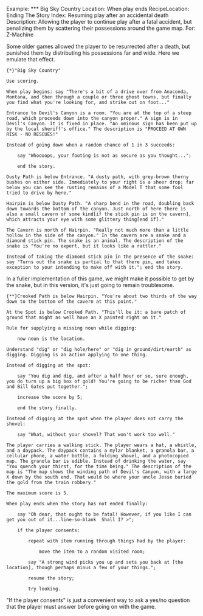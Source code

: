 Example: *** Big Sky Country
Location: When play ends
RecipeLocation: Ending The Story
Index: Resuming play after an accidental death
Description: Allowing the player to continue play after a fatal accident, but penalizing them by scattering their possessions around the game map.
For: Z-Machine

  
Some older games allowed the player to be resurrected after a death, but punished them by distributing his possessions far and wide. Here we emulate that effect.

  

``` inform7
{*}"Big Sky Country"

Use scoring.

When play begins: say "There's a bit of a drive over from Anaconda, Montana, and then through a couple or three ghost towns, but finally you find what you're looking for, and strike out on foot..."

Entrance to Devil's Canyon is a room. "You are at the top of a steep road, which proceeds down into the canyon proper." A sign is in Devil's Canyon. It is fixed in place. "An ominous sign has been put up by the local sheriff's office." The description is "PROCEED AT OWN RISK - NO RESCUES!"

Instead of going down when a random chance of 1 in 3 succeeds:

	say "Whoooops, your footing is not as secure as you thought...";

	end the story.

Dusty Path is below Entrance. "A dusty path, with grey-brown thorny bushes on either side. Immediately to your right is a sheer drop; far below you can see the rusting remains of a Model T that some fool tried to drive by here."

Hairpin is below Dusty Path. "A sharp bend in the road, doubling back down towards the bottom of the canyon. Just north of here there is also a small cavern of some kind[if the stick pin is in the cavern], which attracts your eye with some glittery thing[end if]."

The Cavern is north of Hairpin. "Really not much more than a little hollow in the side of the canyon." In the cavern are a snake and a diamond stick pin. The snake is an animal. The description of the snake is "You're no expert, but it looks like a rattler."

Instead of taking the diamond stick pin in the presence of the snake: say "Turns out the snake is partial to that there pin, and takes exception to your intending to make off with it."; end the story.
```

  
In a fuller implementation of this game, we might make it possible to get by the snake, but in this version, it's just going to remain troublesome.

  

``` inform7
{**}Crooked Path is below Hairpin. "You're about two thirds of the way down to the bottom of the cavern at this point."

At the Spot is below Crooked Path. "This'll be it: a bare patch of ground that might as well have an X painted right on it."

Rule for supplying a missing noun while digging:

	now noun is the location.

Understand "dig" or "dig hole/here" or "dig in ground/dirt/earth" as digging. Digging is an action applying to one thing.

Instead of digging at the spot:

	say "You dig and dig, and after a half hour or so, sure enough, you do turn up a big box of gold! You're going to be richer than God and Bill Gates put together.";

	increase the score by 5;

	end the story finally.

Instead of digging at the spot when the player does not carry the shovel:

	say "What, without your shovel? That won't work too well."

The player carries a walking stick. The player wears a hat, a whistle, and a daypack. The daypack contains a mylar blanket, a granola bar, a cellular phone, a water bottle, a folding shovel, and a photocopied map. The granola bar is edible. Instead of drinking the water, say "You quench your thirst, for the time being." The description of the map is "The map shows the winding path of Devil's Canyon, with a large X down by the south end. That would be where your uncle Jesse buried the gold from the train robbery."

The maximum score is 5.

When play ends when the story has not ended finally:

	say "Oh dear, that ought to be fatal! However, if you like I can get you out of it...line-so-blank	Shall I? >";

	if the player consents:

		repeat with item running through things had by the player:

			move the item to a random visited room;

		say "A strong wind picks you up and sets you back at [the location], though perhaps minus a few of your things.";

		resume the story;

		try looking.
```

  
"If the player consents" is just a convenient way to ask a yes/no question that the player must answer before going on with the game.

